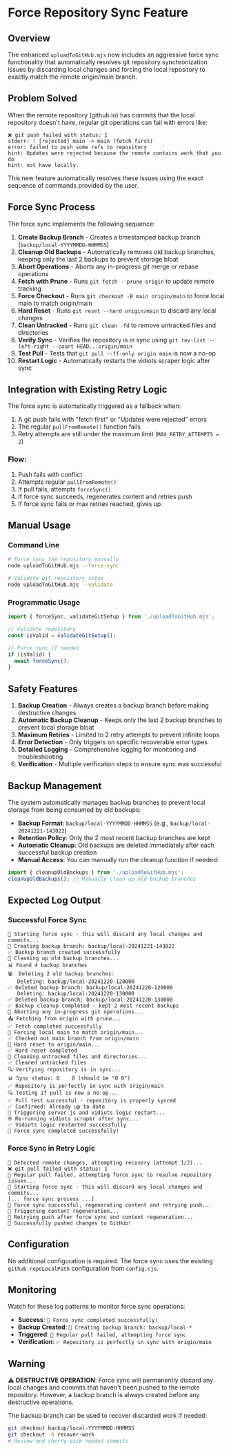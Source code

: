 # Force Repository Sync Feature

## Overview

The enhanced `uploadToGitHub.mjs` now includes an aggressive force sync functionality that automatically resolves git repository synchronization issues by discarding local changes and forcing the local repository to exactly match the remote origin/main branch.

## Problem Solved

When the remote repository (github.io) has commits that the local repository doesn't have, regular git operations can fail with errors like:

```
❌ git push failed with status: 1
stderr: ! [rejected] main -> main (fetch first)
error: failed to push some refs to repository
hint: Updates were rejected because the remote contains work that you do
hint: not have locally.
```

This new feature automatically resolves these issues using the exact sequence of commands provided by the user.

## Force Sync Process

The force sync implements the following sequence:

1. **Create Backup Branch** - Creates a timestamped backup branch (`backup/local-YYYYMMDD-HHMMSS`)
2. **Cleanup Old Backups** - Automatically removes old backup branches, keeping only the last 2 backups to prevent storage bloat
3. **Abort Operations** - Aborts any in-progress git merge or rebase operations
4. **Fetch with Prune** - Runs `git fetch --prune origin` to update remote tracking
5. **Force Checkout** - Runs `git checkout -B main origin/main` to force local main to match origin/main
6. **Hard Reset** - Runs `git reset --hard origin/main` to discard any local changes
7. **Clean Untracked** - Runs `git clean -fd` to remove untracked files and directories
8. **Verify Sync** - Verifies the repository is in sync using `git rev-list --left-right --count HEAD...origin/main`
9. **Test Pull** - Tests that `git pull --ff-only origin main` is now a no-op
10. **Restart Logic** - Automatically restarts the vidiots scraper logic after sync

## Integration with Existing Retry Logic

The force sync is automatically triggered as a fallback when:

1. A git push fails with "fetch first" or "Updates were rejected" errors
2. The regular `pullFromRemote()` function fails
3. Retry attempts are still under the maximum limit (`MAX_RETRY_ATTEMPTS = 2`)

### Flow:
1. Push fails with conflict
2. Attempts regular `pullFromRemote()`
3. If pull fails, attempts `forceSync()`
4. If force sync succeeds, regenerates content and retries push
5. If force sync fails or max retries reached, gives up

## Manual Usage

### Command Line
```bash
# Force sync the repository manually
node uploadToGitHub.mjs --force-sync

# Validate git repository setup
node uploadToGitHub.mjs --validate
```

### Programmatic Usage
```javascript
import { forceSync, validateGitSetup } from './uploadToGitHub.mjs';

// Validate repository
const isValid = validateGitSetup();

// Force sync if needed
if (isValid) {
  await forceSync();
}
```

## Safety Features

1. **Backup Creation** - Always creates a backup branch before making destructive changes
2. **Automatic Backup Cleanup** - Keeps only the last 2 backup branches to prevent local storage bloat
3. **Maximum Retries** - Limited to 2 retry attempts to prevent infinite loops  
4. **Error Detection** - Only triggers on specific recoverable error types
5. **Detailed Logging** - Comprehensive logging for monitoring and troubleshooting
6. **Verification** - Multiple verification steps to ensure sync was successful

## Backup Management

The system automatically manages backup branches to prevent local storage from being consumed by old backups:

- **Backup Format**: `backup/local-YYYYMMDD-HHMMSS` (e.g., `backup/local-20241221-143022`)
- **Retention Policy**: Only the 2 most recent backup branches are kept
- **Automatic Cleanup**: Old backups are deleted immediately after each successful backup creation
- **Manual Access**: You can manually run the cleanup function if needed:

```javascript
import { cleanupOldBackups } from './uploadToGitHub.mjs';
cleanupOldBackups(); // Manually clean up old backup branches
```

## Expected Log Output

### Successful Force Sync
```
🚨 Starting force sync - this will discard any local changes and commits...
💾 Creating backup branch: backup/local-20241221-143022
✅ Backup branch created successfully
🧹 Cleaning up old backup branches...
📊 Found 4 backup branches
🗑️  Deleting 2 old backup branches:
   Deleting: backup/local-20241220-120000
✅ Deleted backup branch: backup/local-20241220-120000
   Deleting: backup/local-20241220-130000
✅ Deleted backup branch: backup/local-20241220-130000
✅ Backup cleanup completed - kept 2 most recent backups
🛑 Aborting any in-progress git operations...
📥 Fetching from origin with prune...
✅ Fetch completed successfully
🔄 Forcing local main to match origin/main...
✅ Checked out main branch from origin/main
🔄 Hard reset to origin/main...
✅ Hard reset completed
🧹 Cleaning untracked files and directories...
✅ Cleaned untracked files
🔍 Verifying repository is in sync...
📊 Sync status: 0	0 (should be "0	0")
✅ Repository is perfectly in sync with origin/main
🔍 Testing if pull is now a no-op...
✅ Pull test successful - repository is properly synced
✅ Confirmed: Already up to date
🔄 Triggering server.js and vidiots logic restart...
🌐 Re-running vidiots scraper after sync...
✅ Vidiots logic restarted successfully
🎉 Force sync completed successfully!
```

### Force Sync in Retry Logic
```
🔄 Detected remote changes, attempting recovery (attempt 1/2)...
❌ git pull failed with status: 1
🚨 Regular pull failed, attempting force sync to resolve repository issues...
🚨 Starting force sync - this will discard any local changes and commits...
[... force sync process ...]
🔄 Force sync successful, regenerating content and retrying push...
🔄 Triggering content regeneration...
🔄 Retrying push after force sync and content regeneration...
🎉 Successfully pushed changes to GitHub!
```

## Configuration

No additional configuration is required. The force sync uses the existing `github.repoLocalPath` configuration from `config.cjs`.

## Monitoring

Watch for these log patterns to monitor force sync operations:

- **Success**: `🎉 Force sync completed successfully!`
- **Backup Created**: `💾 Creating backup branch: backup/local-*`
- **Triggered**: `🚨 Regular pull failed, attempting force sync`
- **Verification**: `✅ Repository is perfectly in sync with origin/main`

## Warning

⚠️ **DESTRUCTIVE OPERATION**: Force sync will permanently discard any local changes and commits that haven't been pushed to the remote repository. However, a backup branch is always created before any destructive operations.

The backup branch can be used to recover discarded work if needed:
```bash
git checkout backup/local-YYYYMMDD-HHMMSS
git checkout -b recover-work
# Review and cherry-pick needed commits
```